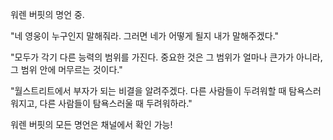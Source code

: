 워렌 버핏의 명언 중.

"네 영웅이 누구인지 말해줘라. 그러면 네가 어떻게 될지 내가 말해주겠다."

"모두가 각기 다른 능력의 범위를 가진다. 중요한 것은 그 범위가 얼마나 큰가가 아니라, 그 범위 안에 머무르는 것이다."

"월스트리트에서 부자가 되는 비결을 알려주겠다. 다른 사람들이 두려워할 때 탐욕스러워지고, 다른 사람들이 탐욕스러울 때 두려워하라."

워렌 버핏의 모든 명언은 채널에서 확인 가능!